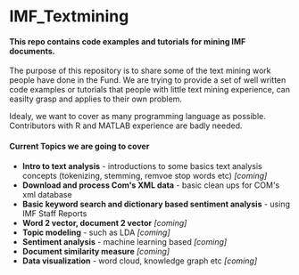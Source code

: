 # IMF_Textmining
#### This repo contains code examples and tutorials for mining IMF documents.

The purpose of this repository is to share some of the text mining work people have done in the Fund. We are trying to provide a set of well written code examples or tutorials that people with little text mining experience, can easilty grasp and applies to their own problem. 

Idealy, we want to cover as many programming language as possible. Contributors with R and MATLAB experience are badly needed. 

#### Current Topics we are going to cover 
* __Intro to text analysis__ - introductions to some basics text analysis concepts  (tokenizing, stemming, remvoe stop words etc)  *[coming]*
* __Download and process Com's XML data__ - basic clean ups for COM's xml database 
* __Basic keyword search and dictionary based sentiment analysis__ - using IMF Staff Reports
* __Word 2 vector, document 2 vector__ *[coming]*
* __Topic modeling__ - such as LDA *[coming]*
* __Sentiment analysis__ - machine learning based *[coming]*
* __Document similarity measure__  *[coming]*
* __Data visualization__ - word cloud, knowledge graph etc *[coming]*
